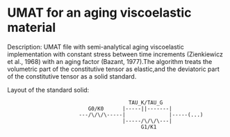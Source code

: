 # UMAT for an aging viscoelastic material						   

Description: UMAT file with semi-analytical aging viscoelastic implementation with constant stress between time increments (Zienkiewicz et al., 1968) with an aging factor (Bazant, 1977).The algorithm treats the volumetric part of the constitutive tensor as elastic,and the deviatoric part of the constitutive tensor as a solid standard.

Layout of the standard solid:



                                           TAU_K/TAU_G  
                              G0/K0      |-----||-------|
                           ---/\/\/\-----|              |-----(...)
                                         |-----/\/\/\---| 
                                               G1/K1	